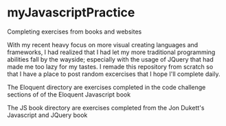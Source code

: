# myJavascriptPractice

Completing exercises from books and websites

With my recent heavy focus on more visual creating languages and frameworks, I had realized that I had let my more traditional programming abilities fall by the wayside; especially with the usage of JQuery that had made me too lazy for my tastes. I remade this repository from scratch so that I have a place to post random excercises that I hope I'll complete daily.

The Eloquent directory are exercises completed in the code challenge sections of of the Eloquent Javascript book

The JS book directory are exercises completed from the Jon Dukett's Javascript and JQuery book
